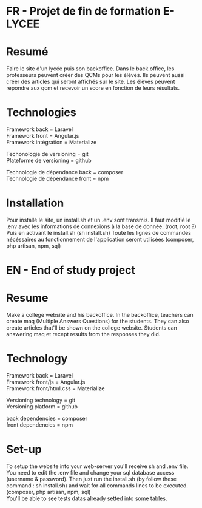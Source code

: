 # FR - Projet de fin de formation E-LYCEE

# Resumé
Faire le site d'un lycée puis son backoffice. Dans le back office, les professeurs peuvent créer des QCMs pour les élèves.
Ils peuvent aussi créer des articles qui seront affichés sur le site.
Les élèves peuvent répondre aux qcm et recevoir un score en fonction de leurs résultats.

# Technologies

Framework back = Laravel                                                                                                
Framework front = Angular.js                                                                             
Framework intégration = Materialize                                                                             
                                                                             
Techonologie de versioning = git                                                                             
Plateforme de versioning = github                                                                             
                                                                             
Technologie de dépendance back = composer                                                                             
Technologie de dépendance front = npm                                                                             

# Installation

Pour installé le site, un install.sh et un .env sont transmis.
Il faut modifié le .env avec les informations de connexions à la base de donnée. (root, root ?)
Puis en activant le install.sh (sh install.sh)
Toute les lignes de commandes nécéssaires au fonctionnement de l'application seront utilisées (composer, php artisan, npm, sql)

# EN - End of study project

# Resume
Make a college website and his backoffice. In the backoffice, teachers can create maq (Multiple Answers Questions) for the students. They can also create articles that'll be shown on the college website.
Students can answering maq et recept results from the responses they did.

# Technology
Framework back = Laravel                                                                                               
Framework front/js = Angular.js                                                                                     
Framework front/html.css = Materialize                                                                      
                                                                                                      
Versioning technology = git                                                                         
Versioning platform = github                                                                                 
                                                                                                          
back dependencies = composer                                                                                          
front dependencies = npm                                                                                                                                 

# Set-up

To setup the website into your web-server you'll receive sh and .env file.
You need to edit the .env file and change your sql database access (username & password).
Then just run the install.sh (by follow these command : sh install.sh) and wait for all commands lines to be executed.
(composer, php artisan, npm, sql)                                                                     
You'll be able to see tests datas already setted into some tables.
